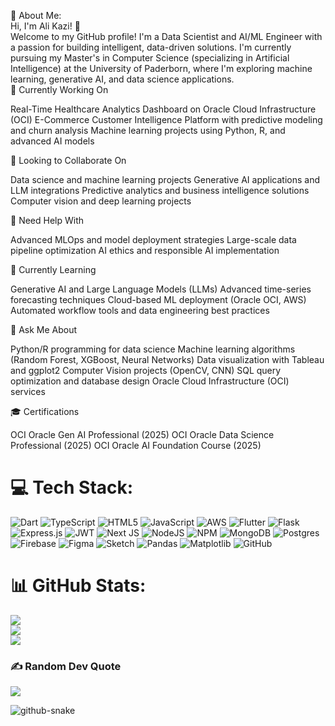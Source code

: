 💫 About Me: <br>
Hi, I'm Ali Kazi! 👋 <br>
Welcome to my GitHub profile! I'm a Data Scientist and AI/ML Engineer with a passion for building intelligent, data-driven solutions. I'm currently pursuing my Master's in Computer Science (specializing in Artificial Intelligence) at the University of Paderborn, where I'm exploring machine learning, generative AI, and data science applications.<br>
🔭 Currently Working On

Real-Time Healthcare Analytics Dashboard on Oracle Cloud Infrastructure (OCI)
E-Commerce Customer Intelligence Platform with predictive modeling and churn analysis
Machine learning projects using Python, R, and advanced AI models

👯 Looking to Collaborate On

Data science and machine learning projects
Generative AI applications and LLM integrations
Predictive analytics and business intelligence solutions
Computer vision and deep learning projects

🤝 Need Help With

Advanced MLOps and model deployment strategies
Large-scale data pipeline optimization
AI ethics and responsible AI implementation

🌱 Currently Learning

Generative AI and Large Language Models (LLMs)
Advanced time-series forecasting techniques
Cloud-based ML deployment (Oracle OCI, AWS)
Automated workflow tools and data engineering best practices

💬 Ask Me About

Python/R programming for data science
Machine learning algorithms (Random Forest, XGBoost, Neural Networks)
Data visualization with Tableau and ggplot2
Computer Vision projects (OpenCV, CNN)
SQL query optimization and database design
Oracle Cloud Infrastructure (OCI) services

🎓 Certifications

OCI Oracle Gen AI Professional (2025)
OCI Oracle Data Science Professional (2025)
OCI Oracle AI Foundation Course (2025)


# 💻 Tech Stack:
![Dart](https://img.shields.io/badge/dart-%230175C2.svg?style=for-the-badge&logo=dart&logoColor=white) ![TypeScript](https://img.shields.io/badge/typescript-%23007ACC.svg?style=for-the-badge&logo=typescript&logoColor=white) ![HTML5](https://img.shields.io/badge/html5-%23E34F26.svg?style=for-the-badge&logo=html5&logoColor=white) ![JavaScript](https://img.shields.io/badge/javascript-%23323330.svg?style=for-the-badge&logo=javascript&logoColor=%23F7DF1E) ![AWS](https://img.shields.io/badge/AWS-%23FF9900.svg?style=for-the-badge&logo=amazon-aws&logoColor=white) ![Flutter](https://img.shields.io/badge/Flutter-%2302569B.svg?style=for-the-badge&logo=Flutter&logoColor=white) ![Flask](https://img.shields.io/badge/flask-%23000.svg?style=for-the-badge&logo=flask&logoColor=white) ![Express.js](https://img.shields.io/badge/express.js-%23404d59.svg?style=for-the-badge&logo=express&logoColor=%2361DAFB) ![JWT](https://img.shields.io/badge/JWT-black?style=for-the-badge&logo=JSON%20web%20tokens) ![Next JS](https://img.shields.io/badge/Next-black?style=for-the-badge&logo=next.js&logoColor=white) ![NodeJS](https://img.shields.io/badge/node.js-6DA55F?style=for-the-badge&logo=node.js&logoColor=white) ![NPM](https://img.shields.io/badge/NPM-%23CB3837.svg?style=for-the-badge&logo=npm&logoColor=white) ![MongoDB](https://img.shields.io/badge/MongoDB-%234ea94b.svg?style=for-the-badge&logo=mongodb&logoColor=white) ![Postgres](https://img.shields.io/badge/postgres-%23316192.svg?style=for-the-badge&logo=postgresql&logoColor=white) ![Firebase](https://img.shields.io/badge/firebase-a08021?style=for-the-badge&logo=firebase&logoColor=ffcd34) ![Figma](https://img.shields.io/badge/figma-%23F24E1E.svg?style=for-the-badge&logo=figma&logoColor=white) ![Sketch](https://img.shields.io/badge/Sketch-FFB387?style=for-the-badge&logo=sketch&logoColor=black) ![Pandas](https://img.shields.io/badge/pandas-%23150458.svg?style=for-the-badge&logo=pandas&logoColor=white) ![Matplotlib](https://img.shields.io/badge/Matplotlib-%23ffffff.svg?style=for-the-badge&logo=Matplotlib&logoColor=black) ![GitHub](https://img.shields.io/badge/github-%23121011.svg?style=for-the-badge&logo=github&logoColor=white)
# 📊 GitHub Stats:
![](https://github-readme-stats.vercel.app/api?username=alikazi88&theme=dark&hide_border=false&include_all_commits=true&count_private=false)<br/>
![](https://nirzak-streak-stats.vercel.app/?user=alikazi88&theme=dark&hide_border=false)<br/>
![](https://github-readme-stats.vercel.app/api/top-langs/?username=alikazi88&theme=dark&hide_border=false&include_all_commits=true&count_private=false&layout=compact)

### ✍️ Random Dev Quote
![](https://quotes-github-readme.vercel.app/api?type=horizontal&theme=radical)

<picture>
  <source media="(prefers-color-scheme: dark)" srcset="https://raw.githubusercontent.com/tobiasmeyhoefer/tobiasmeyhoefer/output/github-snake-dark.svg" />
  <source media="(prefers-color-scheme: light)" srcset="https://raw.githubusercontent.com/tobiasmeyhoefer/tobiasmeyhoefer/output/github-snake.svg" />
  <img alt="github-snake" src="https://raw.githubusercontent.com/tobiasmeyhoefer/tobiasmeyhoefer/output/github-snake.svg" />
</picture>
